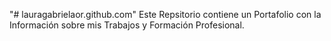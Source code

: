 "# lauragabrielaor.github.com" 
Este Repsitorio contiene un Portafolio con la Información sobre mis Trabajos y Formación Profesional.  
